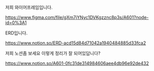 저희 와이어프레임입니다.

https://www.figma.com/file/gXm7jYNyc1DVKgzznc8p3s/A601?node-id=0%3A1



ERD입니다.

https://www.notion.so/ERD-acd15d84d71042a1940484885d33fca2



저희 노션좀 보세요 이렇게 정리가 잘 되어있답니다?

https://www.notion.so/A601-0fc31de314984606aee4db96e92de432







